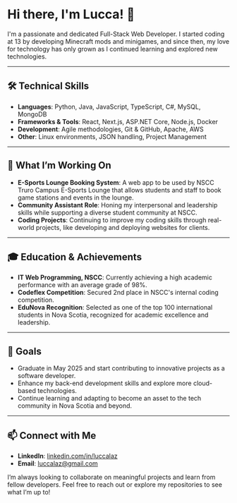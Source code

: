 # Hi there, I'm Lucca! 👋 

I'm a passionate and dedicated Full-Stack Web Developer. I started coding at 13 by developing Minecraft mods and minigames, and since then, my love for technology has only grown as I continued learning and explored new technologies.

---

## 🛠️ Technical Skills

- **Languages**: Python, Java, JavaScript, TypeScript, C#, MySQL, MongoDB
- **Frameworks & Tools**: React, Next.js, ASP.NET Core, Node.js, Docker
- **Development**: Agile methodologies, Git & GitHub, Apache, AWS
- **Other**: Linux environments, JSON handling, Project Management

---

## 🚀 What I’m Working On

- **E-Sports Lounge Booking System**: A web app to be used by NSCC Truro Campus E-Sports Lounge that allows students and staff to book game stations and events in the lounge.
- **Community Assistant Role**: Honing my interpersonal and leadership skills while supporting a diverse student community at NSCC.
- **Coding Projects**: Continuing to improve my coding skills through real-world projects, like developing and deploying websites for clients.

---

## 🎓 Education & Achievements

- **IT Web Programming, NSCC**: Currently achieving a high academic performance with an average grade of 98%.
- **Codeflex Competition**: Secured 2nd place in NSCC's internal coding competition.
- **EduNova Recognition**: Selected as one of the top 100 international students in Nova Scotia, recognized for academic excellence and leadership.

---

## 🌱 Goals

- Graduate in May 2025 and start contributing to innovative projects as a software developer.
- Enhance my back-end development skills and explore more cloud-based technologies.
- Continue learning and adapting to become an asset to the tech community in Nova Scotia and beyond.

---

## 📫 Connect with Me

- **LinkedIn**: [linkedin.com/in/luccalaz](https://www.linkedin.com/in/luccalaz)
- **Email**: luccalaz@gmail.com

I’m always looking to collaborate on meaningful projects and learn from fellow developers. Feel free to reach out or explore my repositories to see what I’m up to!
